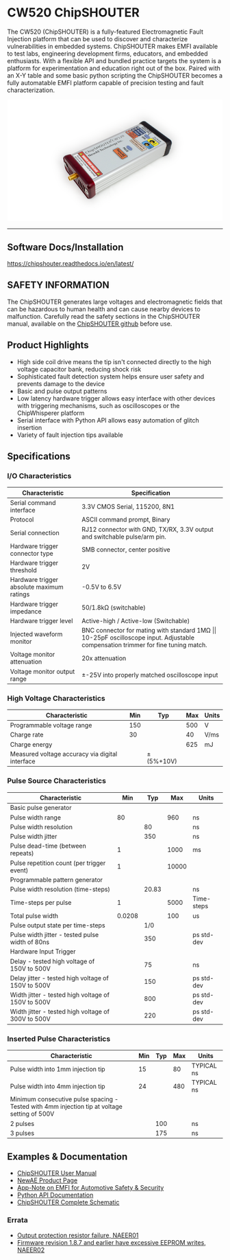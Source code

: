 # CW520 ChipSHOUTER

The CW520 (ChipSHOUTER) is a fully-featured Electromagnetic Fault  Injection  platform  that  can  be  used  to  discover  and  characterize vulnerabilities in embedded systems. ChipSHOUTER    makes   EMFI   available   to   test   labs,   engineering   development firms, educators, and embedded enthusiasts. With a flexible API and bundled practice targets the system is a platform for experimentation and education right out of the box. Paired with an X-Y table and some basic python scripting  the  ChipSHOUTER  becomes  a  fully  automatable  EMFI  platform capable of precision testing and fault characterization.  

![](Images/chipshouter.png)

---

## Software Docs/Installation

https://chipshouter.readthedocs.io/en/latest/

## **SAFETY INFORMATION**

The ChipSHOUTER generates large voltages and electromagnetic fields that can be hazardous to human health and
can cause nearby devices to malfunction. Carefully read the safety sections in the ChipSHOUTER manual, available
on the [ChipSHOUTER github](https://github.com/newaetech/ChipSHOUTER/raw/master/documentation/ChipSHOUTER%20User%20Manual.pdf) before use.

## Product Highlights

* High side coil drive means the tip isn't connected directly to the 
high voltage capacitor bank, reducing shock risk
* Sophisticated fault detection system helps ensure user safety
and prevents damage to the device
* Basic and pulse output patterns
* Low latency hardware trigger allows easy interface with other devices
with triggering mechanisms, such as oscilloscopes or the ChipWhisperer platform
* Serial interface with Python API allows easy automation of glitch insertion
* Variety of fault injection tips available

## Specifications

### I/O Characteristics

| Characteristic | Specification |
|---------|--------------|
| Serial command interface | 3.3V CMOS Serial, 115200, 8N1 |
| Protocol | ASCII command prompt, Binary |
| Serial connection | RJ12 connector with GND, TX/RX, 3.3V output and switchable pulse/arm pin. |
| Hardware trigger connector type | SMB connector, center positive |
| Hardware trigger threshold | 2V |
| Hardware trigger absolute maximum ratings | -0.5V to 6.5V |
| Hardware trigger impedance | 50/1.8kΩ (switchable) |
| Hardware trigger level | Active-high / Active-low (Switchable) |
| Injected waveform monitor | BNC connector for mating with standard 1MΩ \|\| 10-25pF oscilloscope input. Adjustable compensation trimmer for fine tuning match. |
| Voltage monitor attenuation | 20x attenuation |
| Voltage monitor output range | ±-25V into properly matched oscilloscope input |

### High Voltage Characteristics

| Characteristic | Min | Typ | Max | Units|
|---------|--------------|---|---|-------|
| Programmable voltage range | 150 |  | 500 | V |
| Charge rate | 30 | | 40 | V/ms |
| Charge energy | | | 625 | mJ |
| Measured voltage accuracy via digital interface | | ±(5%+10V) | 


### Pulse Source Characteristics

| Characteristic | Min | Typ | Max | Units|
|---------|--------------|---|---|-------|
| Basic pulse generator |
| Pulse width range | 80 | | 960 | ns |
| Pulse width resolution | | 80 | | ns|
| Pulse width jitter | | 350 | | ns |
| Pulse dead-time (between repeats) | 1 | | 1000 | ms |
| Pulse repetition count (per trigger event) | 1 | | 10000| |
| Programmable pattern generator | 
| Pulse width resolution (time-steps) | | 20.83 | | ns |
| Time-steps per pulse | 1 |  | 5000| Time-steps |
| Total pulse width | 0.0208 | | 100 | us |
| Pulse output state per time-steps | | 1/0 | |
| Pulse width jitter - tested pulse width of 80ns |  | 350 | | ps std-dev |
| Hardware Input Trigger | 
| Delay - tested high voltage of 150V to 500V | | 75 | | ns|
| Delay jitter - tested high voltage of 150V to 500V | | 150 | | ps std-dev |
| Width jitter - tested high voltage of 150V to 500V | | 800 | | ps std-dev |
| Width jitter - tested high voltage of 300V to 500V | | 220 | | ps std-dev |

### Inserted Pulse Characteristics
| Characteristic | Min | Typ | Max | Units|
|---------|--------------|---|---|-------|
| Pulse width into 1mm injection tip | 15 | | 80 | TYPICAL ns |
| Pulse width into 4mm injection tip | 24 | | 480 | TYPICAL ns |
| Minimum consecutive pulse spacing - Tested with 4mm injection tip at voltage setting of 500V |
| 2 pulses | | 100 | | ns |
| 3 pulses | | 175 | | ns |

## Examples & Documentation

* [ChipSHOUTER User Manual](https://github.com/newaetech/ChipSHOUTER/raw/master/documentation/ChipSHOUTER%20User%20Manual.pdf)
* [NewAE Product Page](https://www.newae.com/chipshouter)
* [App-Note on EMFI for Automotive Safety & Security](http://media.newae.com/appnotes/NAE0011_Whitepaper_EMFI_For_Automotive_Safety_Security_Testing.pdf)
* [Python API Documentation](https://chipshouter.readthedocs.io/en/latest/)
* [ChipSHOUTER Complete Schematic](https://github.com/newaetech/ChipSHOUTER/blob/master/documentation/NPCA-CW520-ChipSHOUTER-07_Schematic.pdf)

### Errata

* [Output protection resistor failure, NAEER01](https://github.com/newaetech/ChipSHOUTER/blob/master/documentation/ERRATA_NAEER01.md)
* [Firmware revision 1.8.7 and earlier have excessive EEPROM writes, NAEER02](https://github.com/newaetech/ChipSHOUTER/blob/master/documentation/ERRATA_NAEER02.md)